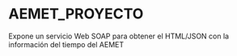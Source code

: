 # AEMET_PROYECTO
Expone un servicio Web SOAP para obtener el HTML/JSON con la información del tiempo del AEMET
